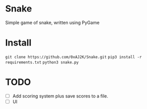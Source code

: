 # Snake
Simple game of snake, written using PyGame

# Install 

```git clone https://github.com/0xAJ2K/Snake.git```
```pip3 install -r requirements.txt```
```python3 snake.py```

# TODO

- [ ] Add scoring system plus save scores to a file.
- [ ] UI
